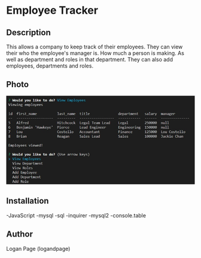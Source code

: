 # Employee Tracker

## Description
This allows a company to keep track of their employees. They can view their who the employee's manager is. How much a person is making. As well as department and roles in that department. They can also add employees, departments and roles.

## Photo
![photo](photos/employee.jpg)

## Installation
-JavaScript
-mysql
-sql
-inquirer
-mysql2
-console.table

## Author
Logan Page (logandpage)